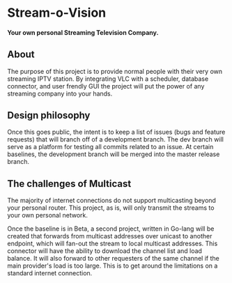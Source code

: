 # Stream-o-Vision
#### Your own personal Streaming Television Company.

## About
The purpose of this project is to provide normal people with their very own streaming IPTV station. By integrating VLC with a scheduler, database connector, and user frendly GUI the project will put the power of any streaming company into your hands. 

## Design philosophy
Once this goes public, the intent is to keep a list of issues (bugs and feature requests) that will branch off of a development branch. The dev branch will serve as a platform for testing all commits related to an issue. At certain baselines, the development branch will be merged into the master release branch.

## The challenges of Multicast
The majority of internet connections do not support multicasting beyond your personal router. This project, as is, will only transmit the streams to your own personal network. 

Once the baseline is in Beta, a second project, written in Go-lang will be created that forwards from multicast addresses over unicast to another endpoint, which will fan-out the stream to local multicast addresses. This connector will have the ability to download the channel list and load balance. It will also forward to other requesters of the same channel if the main provider's load is too large. This is to get around the limitations on a standard internet connection.

